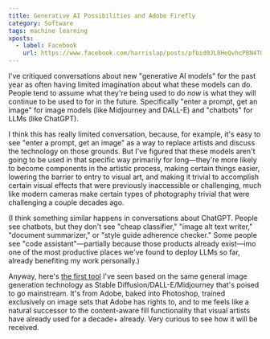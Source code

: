 ```yaml
---
title: Generative AI Possibilities and Adobe Firefly
category: Software
tags: machine learning
xposts:
  - label: Facebook
    url: https://www.facebook.com/harrislap/posts/pfbid0JL8HeQvhcPBN4TQgYL7WVxY3vCjNuzZkjeH58RvkUMsaoctjHFV8ACP4DwAM8Cfrl
---
```


I've critiqued conversations about new "generative AI models" for the past year as often having limited imagination about what these models can do. People tend to assume what they're being used to do *now* is what they will continue to be used to for in the future. Specifically "enter a prompt, get an image" for image models (like Midjourney and DALL-E) and "chatbots" for LLMs (like ChatGPT).

I think this has really limited conversation, because, for example, it's easy to see "enter a prompt, get an image" as a way to replace artists and discuss the technology on those grounds. But I've figured that these models aren't going to be used in that specific way primarily for long—they're more likely to become components in the artistic process, making certain things easier, lowering the barrier to entry to visual art, and making it trivial to accomplish certain visual effects that were previously inaccessible or challenging, much like modern cameras make certain types of photography trivial that were challenging a couple decades ago.

(I think something similar happens in conversations about ChatGPT. People see chatbots, but they don't see "cheap classifier," "image alt text writer," "document summarizer," or "style guide adherence checker." Some people see "code assistant"—partially because those products already exist—imo one of the most productive places we've found to deploy LLMs so far, already benefiting my work personally.)

Anyway, here's [the first tool](https://blog.adobe.com/en/publish/2023/05/23/future-of-photoshop-powered-by-adobe-firefly) I've seen based on the same general image generation technology as Stable Diffusion/DALL-E/Midjourney that's poised to go mainstream. It's from Adobe, baked into Photoshop, trained exclusively on image sets that Adobe has rights to, and to me feels like a natural successor to the content-aware fill functionality that visual artists have already used for a decade+ already. Very curious to see how it will be received.